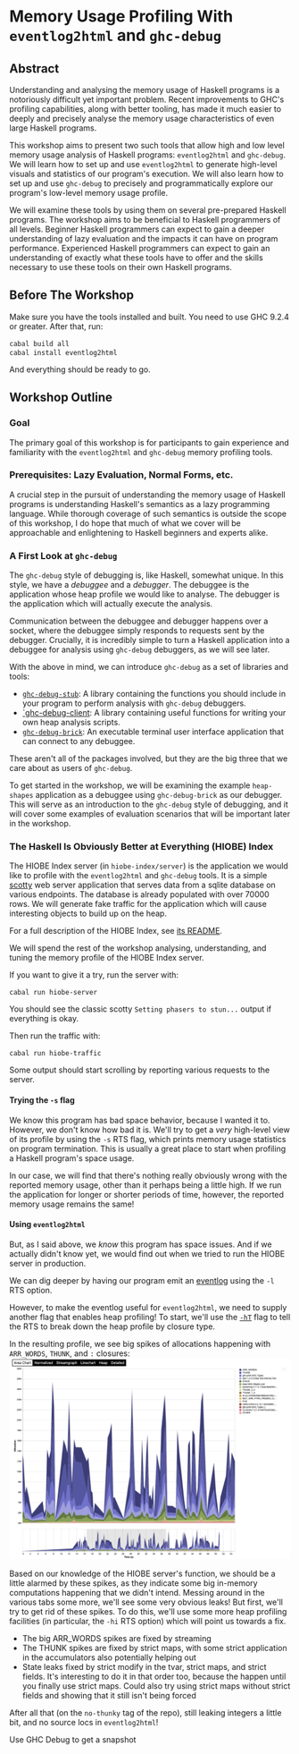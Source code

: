# Memory Usage Profiling With `eventlog2html` and `ghc-debug`

## Abstract

Understanding and analysing the memory usage of Haskell programs is a
notoriously difficult yet important problem. Recent improvements to GHC's
profiling capabilities, along with better tooling, has made it much easier to
deeply and precisely analyse the memory usage characteristics of even large
Haskell programs.

This workshop aims to present two such tools that allow high and low level
memory usage analysis of Haskell programs: `eventlog2html` and `ghc-debug`. We
will learn how to set up and use `eventlog2html` to generate high-level visuals
and statistics of our program's execution. We will also learn how to set up and
use `ghc-debug` to precisely and programmatically explore our program's
low-level memory usage profile.

We will examine these tools by using them on several pre-prepared Haskell
programs. The workshop aims to be beneficial to Haskell programmers of all
levels. Beginner Haskell programmers can expect to gain a deeper understanding
of lazy evaluation and the impacts it can have on program performance.
Experienced Haskell programmers can expect to gain an understanding of exactly
what these tools have to offer and the skills necessary to use these tools on
their own Haskell programs.

## Before The Workshop

Make sure you have the tools installed and built. You need to use GHC 9.2.4 or
greater. After that, run:
```
cabal build all
cabal install eventlog2html
```
And everything should be ready to go.

## Workshop Outline

### Goal

The primary goal of this workshop is for participants to gain experience and
familiarity with the `eventlog2html` and `ghc-debug` memory profiling tools.

### Prerequisites: Lazy Evaluation, Normal Forms, etc.

A crucial step in the pursuit of understanding the memory usage of Haskell
programs is understanding Haskell's semantics as a lazy programming language.
While thorough coverage of such semantics is outside the scope of this workshop,
I do hope that much of what we cover will be approachable and enlightening to
Haskell beginners and experts alike.

### A First Look at `ghc-debug`

The `ghc-debug` style of debugging is, like Haskell, somewhat unique. In this
style, we have a *debuggee* and a *debugger*. The debuggee is the application
whose heap profile we would like to analyse. The debugger is the application
which will actually execute the analysis.

Communication between the debuggee and debugger happens over a socket, where the
debuggee simply responds to requests sent by the debugger. Crucially, it is
incredibly simple to turn a Haskell application into a debuggee for analysis
using `ghc-debug` debuggers, as we will see later.

With the above in mind, we can introduce `ghc-debug` as a set of libraries and
tools:

- [`ghc-debug-stub`](https://hackage.haskell.org/package/ghc-debug-stub): A
  library containing the functions you should include in your program to
  perform analysis with `ghc-debug` debuggers.
- [`ghc-debug-client](https://hackage.haskell.org/package/ghc-debug-client): A
  library containing useful functions for writing your own heap analysis
  scripts.
- [`ghc-debug-brick`](https://hackage.haskell.org/package/ghc-debug-brick): An
  executable terminal user interface application that can connect to any
  debuggee.

These aren't all of the packages involved, but they are the big three that we
care about as users of `ghc-debug`.

To get started in the workshop, we will be examining the example `heap-shapes`
application as a debuggee using `ghc-debug-brick` as our debugger. This will
serve as an introduction to the `ghc-debug` style of debugging, and it will
cover some examples of evaluation scenarios that will be important later in the
workshop.

### The Haskell Is Obviously Better at Everything (HIOBE) Index

The HIOBE Index server (in `hiobe-index/server`) is the application we would
like to profile with the `eventlog2html` and `ghc-debug` tools. It is a simple
[scotty](https://hackage.haskell.org/package/scotty) web server application that
serves data from a sqlite database on various endpoints. The database is already
populated with over 70000 rows. We will generate fake traffic for the
application which will cause interesting objects to build up on the heap.

For a full description of the HIOBE Index, see
[its README](./hiobe-index/README.md).

We will spend the rest of the workshop analysing, understanding, and tuning the
memory profile of the HIOBE Index server.

If you want to give it a try, run the server with:
```
cabal run hiobe-server
```
You should see the classic scotty `Setting phasers to stun...` output if
everything is okay.

Then run the traffic with:
```
cabal run hiobe-traffic
```
Some output should start scrolling by reporting various requests to the server.

#### Trying the `-s` flag

We know this program has bad space behavior, because I wanted it to. However, we
don't know how bad it is. We'll try to get a *very* high-level view of its
profile by using the `-s` RTS flag, which prints memory usage statistics on
program termination. This is usually a great place to start when profiling a
Haskell program's space usage.

In our case, we will find that there's nothing really obviously wrong with the
reported memory usage, other than it perhaps being a little high. If we run the
application for longer or shorter periods of time, however, the reported memory
usage remains the same!

#### Using `eventlog2html`

But, as I said above, we *know* this program has space issues. And if we
actually didn't know yet, we would find out when we tried to run the HIOBE
server in production.

We can dig deeper by having our program emit an
[eventlog](https://downloads.haskell.org/ghc/latest/docs/users_guide/runtime_control.html#rts-eventlog)
using the `-l` RTS option.

However, to make the eventlog useful for `eventlog2html`, we need to supply
another flag that enables heap profiling! To start, we'll use the
[`-hT`](https://downloads.haskell.org/ghc/latest/docs/users_guide/profiling.html#rts-options-for-heap-profiling)
flag to tell the RTS to break down the heap profile by closure type.

In the resulting profile, we see big spikes of allocations happening with
`ARR_WORDS`, `THUNK`, and `:` closures:
![area-chart](./assets/hiobe-hT-1.png)

Based on our knowledge of the HIOBE server's function, we should be a little
alarmed by these spikes, as they indicate some big in-memory computations
happening that we didn't intend. Messing around in the various tabs some more,
we'll see some very obvious leaks! But first, we'll try to get rid of these
spikes. To do this, we'll use some more heap profiling facilities (in
particular, the `-hi` RTS option) which will point us towards a fix.

- The big ARR_WORDS spikes are fixed by streaming
- The THUNK spikes are fixed by strict maps, with some strict application in the
  accumulators also potentially helping out
- State leaks fixed by strict modify in the tvar, strict maps, and strict
  fields. It's interesting to do it in that order too, because the happen until
  you finally use strict maps. Could also try using strict maps without strict
  fields and showing that it still isn't being forced

After all that (on the `no-thunky` tag of the repo), still leaking integers a
little bit, and no source locs in `eventlog2html`!

Use GHC Debug to get a snapshot

